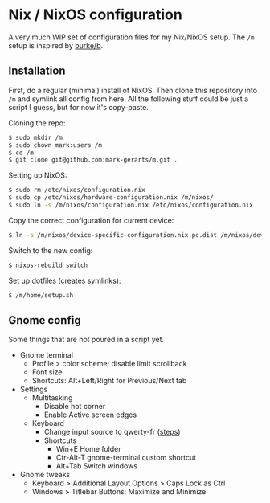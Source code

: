 # Nix / NixOS configuration

A very much WIP set of configuration files for my Nix/NixOS setup. The `/m`
setup is inspired by [burke/b](https://github.com/burke/b).

## Installation

First, do a regular (minimal) install of NixOS. Then clone this repository into
`/m` and symlink all config from here. All the following stuff could be just a
script I guess, but for now it's copy-paste.

Cloning the repo:

```bash
$ sudo mkdir /m
$ sudo chown mark:users /m
$ cd /m
$ git clone git@github.com:mark-gerarts/m.git .
```

Setting up NixOS:

```bash
$ sudo rm /etc/nixos/configuration.nix
$ sudo cp /etc/nixos/hardware-configuration.nix /m/nixos/
$ sudo ln -s /m/nixos/configuration.nix /etc/nixos/configuration.nix
```

Copy the correct configuration for current device:

```bash
$ ln -s /m/nixos/device-specific-configuration.nix.pc.dist /m/nixos/device-specific-configuration.nix
```

Switch to the new config:

```bash
$ nixos-rebuild switch
```

Set up dotfiles (creates symlinks):

```bash
$ /m/home/setup.sh
```

## Gnome config

Some things that are not poured in a script yet.

- Gnome terminal
  - Profile > color scheme; disable limit scrollback
  - Font size
  - Shortcuts: Alt+Left/Right for Previous/Next tab
- Settings
  - Multitasking
    - Disable hot corner
    - Enable Active screen edges
  - Keyboard
    - Change input source to qwerty-fr ([steps](https://github.com/qwerty-fr/qwerty-fr/issues/49#issuecomment-1405254634))
    - Shortcuts
      - Win+E Home folder
      - Ctr-Alt-T gnome-terminal custom shortcut
      - Alt+Tab Switch windows
- Gnome tweaks
  - Keyboard > Additional Layout Options > Caps Lock as Ctrl
  - Windows > Titlebar Buttons: Maximize and Minimize
